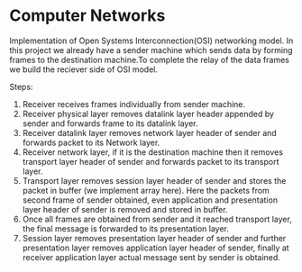 # Computer Networks
Implementation of Open Systems Interconnection(OSI) networking model.
In this project we already have a sender machine which sends data by forming frames to the destination machine.To complete the relay of the data frames we build the reciever side of OSI model.

Steps:
1.	Receiver receives frames individually from sender machine.
2.	Receiver physical layer removes datalink layer header appended by sender and forwards frame to its datalink layer.
3.	Receiver datalink layer removes network layer header of sender and forwards packet to its Network layer.
4.	Receiver network layer, if it is the destination machine then it removes transport layer header of sender and forwards packet to its transport layer.
5.	Transport layer removes session layer header of sender and stores the packet in buffer (we implement array here).
Here the packets from second frame of sender obtained, even application and presentation layer header of sender is removed and stored in buffer.
6.	Once all frames are obtained from sender and it reached transport layer, the final message is forwarded to its presentation layer.
7.	Session layer removes presentation layer header of sender and further presentation layer removes application layer header of sender, finally at receiver application layer actual message sent by sender is obtained.
